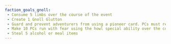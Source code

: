 ```yaml
---
faction_goals_gnoll:
 - Consume 5 limbs over the course of the event
 - Create 1 Gnoll Glutton
 - Guard and prevent adventurers from using a pioneer card. PCs must retreat
 - Make 10 PCs run with fear using the howl special ability over the course of the event
 - Steal 5 alcohol or meal items
---
```


